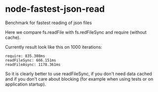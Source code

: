 # node-fastest-json-read

Benchmark for fastest reading of json files


Here we compare fs.readFile with fs.redFileSync and require (without cache).

Currently result look like this on 1000 iterations:

```
require: 835.308ms
readFileSync: 666.151ms
readFileAsync: 1178.361ms
```

So it is clearly better to use readFileSync, if you don't need data cached and if you don't care about blocking
(for example when using tests or on application startup).
